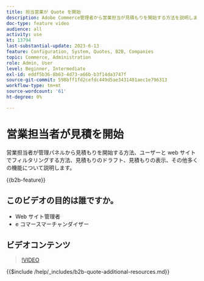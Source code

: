 ```yaml
---
title: 担当営業が Quote を開始
description: Adobe Commerce管理者から営業担当が見積もりを開始する方法を説明します
doc-type: feature video
audience: all
activity: use
kt: 13794
last-substantial-update: 2023-6-13
feature: Configuration, System, Quotes, B2B, Companies
topic: Commerce, Administration
role: Admin, User
level: Beginner, Intermediate
exl-id: eddf5b36-8b63-4d73-a66b-b3f14da3747f
source-git-commit: 598bff1fd2cefdc449d5ae3431401aec1e796313
workflow-type: tm+mt
source-wordcount: '61'
ht-degree: 0%

---
```


# 営業担当者が見積を開始

営業担当者が管理パネルから見積もりを開始する方法、ユーザーと web サイトでフィルタリングする方法、見積もりのドラフト、見積もりの表示、その他多くの機能について説明します。

{{b2b-feature}}

## このビデオの目的は誰ですか。

- Web サイト管理者
- e コマースマーチャンダイザー

## ビデオコンテンツ

>[!VIDEO](https://video.tv.adobe.com/v/3430588?learn=on&captions=jpn)

{{$include /help/_includes/b2b-quote-additional-resources.md}}

